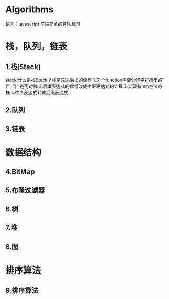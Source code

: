# Algorithms
语言：javascript
前端简单的算法练习

# 栈，队列，链表
 
## 1.栈(Stack)
stack:什么是栈Stack？栈是先进后出的储存
1.这个function需要分辨字符串里的"(" , ")" 是否对称
2.后缀表达式的数组改成中缀表达式的计算
3.实现有min方法的栈
4.中序表达式转成后缀表达式

## 2.队列

## 3.链表

# 数据结构

## 4.BitMap

## 5.布隆过滤器

## 6.树

## 7.堆

## 8.图

# 排序算法

## 9.排序算法

